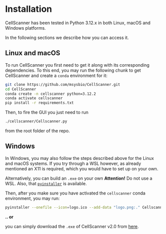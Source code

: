 Installation 
============

CellScanner has been tested in Python 3.12.x in both Linux, macOS and Windows platforms. 

In the following sections we describe how you can access it.


## Linux and macOS

To run CellScanner you first need to get it along with its corresponding dependencies. 
To this end, you may run the following chunk to get CellScanner and create a `conda` environment for it:

```bash
git clone https://github.com/msysbio/CellScanner.git
cd CellScanner
conda create -n cellscanner python=3.12.2 
conda activate cellscanner
pip install -r requirements.txt
```

Then, to fire the GUI you just need to run 

```bash
./cellscanner/Cellscanner.py
```

from the root folder of the repo.


## Windows

In Windows, you may also follow the steps described above for the Linux and macOS systems.
If you try through a WSL however, as already mentioned an X11 is required, which you would have to set up on your own.

Alternatively, you can build an `.exe` on your own
**Attention!** Do not use a WSL. Also, that [`pyinstaller`](https://pyinstaller.org/en/stable/) is available. 

Then, after you make sure you have activated the `cellscanner` conda environment, you may run:

```bash
pyinstaller --onefile --icon=logo.ico --add-data "logo.png:." Cellscanner.py
```

<!-- REMEMBER to add link -->
**.. or** 

you can simply download the `.exe` of CellScanner v2.0 from [here](). 



